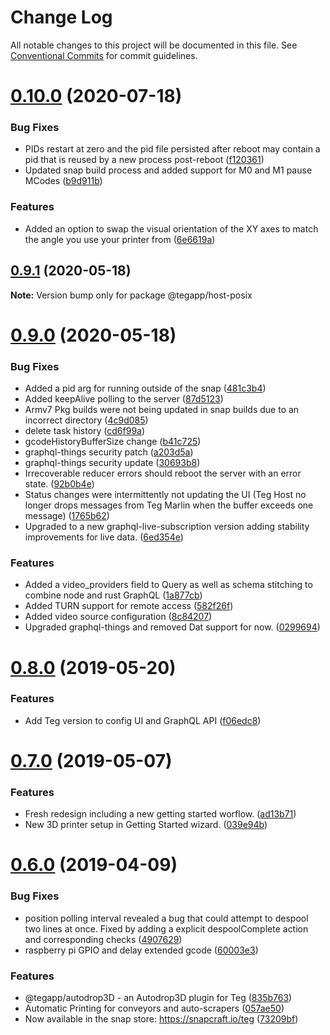 # Change Log

All notable changes to this project will be documented in this file.
See [Conventional Commits](https://conventionalcommits.org) for commit guidelines.

# [0.10.0](https://github.com/teg/teg-host-posix/compare/v0.9.1...v0.10.0) (2020-07-18)


### Bug Fixes

* PIDs restart at zero and the pid file persisted after reboot may contain a pid that is reused by a new process post-reboot ([f120361](https://github.com/teg/teg-host-posix/commit/f120361))
* Updated snap build process and added support for M0 and M1 pause MCodes ([b9d911b](https://github.com/teg/teg-host-posix/commit/b9d911b))


### Features

* Added an option to swap the visual orientation of the XY axes to match the angle you use your printer from ([6e6619a](https://github.com/teg/teg-host-posix/commit/6e6619a))





## [0.9.1](https://github.com/teg/teg-host-posix/compare/v0.9.0...v0.9.1) (2020-05-18)

**Note:** Version bump only for package @tegapp/host-posix





# [0.9.0](https://github.com/teg/teg-host-posix/compare/v0.8.0...v0.9.0) (2020-05-18)


### Bug Fixes

* Added a pid arg for running outside of the snap ([481c3b4](https://github.com/teg/teg-host-posix/commit/481c3b4))
* Added keepAlive polling to the server ([87d5123](https://github.com/teg/teg-host-posix/commit/87d5123))
* Armv7 Pkg builds were not being updated in snap builds due to an incorrect directory ([4c9d085](https://github.com/teg/teg-host-posix/commit/4c9d085))
* delete task history ([cd6f99a](https://github.com/teg/teg-host-posix/commit/cd6f99a))
* gcodeHistoryBufferSize change ([b41c725](https://github.com/teg/teg-host-posix/commit/b41c725))
* graphql-things security patch ([a203d5a](https://github.com/teg/teg-host-posix/commit/a203d5a))
* graphql-things security update ([30693b8](https://github.com/teg/teg-host-posix/commit/30693b8))
* Irrecoverable reducer errors should reboot the server with an error state. ([92b0b4e](https://github.com/teg/teg-host-posix/commit/92b0b4e))
* Status changes were intermittently not updating the UI (Teg Host no longer drops messages from Teg Marlin when the buffer exceeds one message) ([1765b62](https://github.com/teg/teg-host-posix/commit/1765b62))
* Upgraded to a new graphql-live-subscription version adding stability improvements for live data. ([6ed354e](https://github.com/teg/teg-host-posix/commit/6ed354e))


### Features

* Added a video_providers field to Query as well as schema stitching to combine node and rust GraphQL ([1a877cb](https://github.com/teg/teg-host-posix/commit/1a877cb))
* Added TURN support for remote access ([582f26f](https://github.com/teg/teg-host-posix/commit/582f26f))
* Added video source configuration ([8c84207](https://github.com/teg/teg-host-posix/commit/8c84207))
* Upgraded graphql-things and removed Dat support for now. ([0299694](https://github.com/teg/teg-host-posix/commit/0299694))





# [0.8.0](https://github.com/teg/teg-host-posix/compare/v0.7.0...v0.8.0) (2019-05-20)


### Features

* Add Teg version to config UI and GraphQL API ([f06edc8](https://github.com/teg/teg-host-posix/commit/f06edc8))





# [0.7.0](https://github.com/teg/teg-host-posix/compare/v0.6.0...v0.7.0) (2019-05-07)


### Features

* Fresh redesign including a new getting started worflow. ([ad13b71](https://github.com/teg/teg-host-posix/commit/ad13b71))
* New 3D printer setup in Getting Started wizard. ([039e94b](https://github.com/teg/teg-host-posix/commit/039e94b))





# [0.6.0](https://github.com/teg/teg-host-posix/compare/v0.5.10...v0.6.0) (2019-04-09)


### Bug Fixes

* position polling interval revealed a bug that could attempt to despool two lines at once. Fixed by adding a explicit despoolComplete action and corresponding checks ([4907629](https://github.com/teg/teg-host-posix/commit/4907629))
* raspberry pi GPIO and delay extended gcode ([60003e3](https://github.com/teg/teg-host-posix/commit/60003e3))


### Features

* @tegapp/autodrop3D - an Autodrop3D plugin for Teg ([835b763](https://github.com/teg/teg-host-posix/commit/835b763))
* Automatic Printing for conveyors and auto-scrapers ([057ae50](https://github.com/teg/teg-host-posix/commit/057ae50))
* Now available in the snap store: https://snapcraft.io/teg ([73209bf](https://github.com/teg/teg-host-posix/commit/73209bf))
